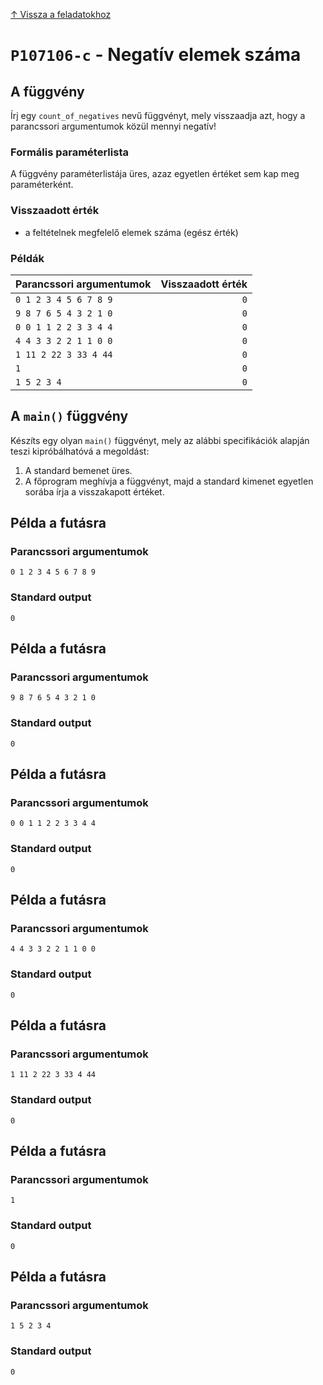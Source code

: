 
[↑ Vissza a feladatokhoz](./README.md)

# `P107106-c` - Negatív elemek száma

## A függvény

Írj egy `count_of_negatives` nevű függvényt, mely visszaadja azt, hogy a parancssori argumentumok közül mennyi negatív!

### Formális paraméterlista

A függvény paraméterlistája üres, azaz egyetlen értéket sem kap meg paraméterként.

### Visszaadott érték

* a feltételnek megfelelő elemek száma (egész érték)

### Példák

| Parancssori argumentumok | Visszaadott érték | 
| :-- | --: | 
| `0 1 2 3 4 5 6 7 8 9` | `0` | 
| `9 8 7 6 5 4 3 2 1 0` | `0` | 
| `0 0 1 1 2 2 3 3 4 4` | `0` | 
| `4 4 3 3 2 2 1 1 0 0` | `0` | 
| `1 11 2 22 3 33 4 44` | `0` | 
| `1` | `0` | 
| `1 5 2 3 4` | `0` | 

## A `main()` függvény

Készíts egy olyan `main()` függvényt, mely az alábbi specifikációk alapján teszi kipróbálhatóvá a megoldást:

1. A standard bemenet üres.
1. A főprogram meghívja a függvényt, majd a standard kimenet egyetlen sorába írja a visszakapott értéket.

## Példa a futásra

### Parancssori argumentumok

```
0 1 2 3 4 5 6 7 8 9
```

### Standard output

```
0
```

## Példa a futásra

### Parancssori argumentumok

```
9 8 7 6 5 4 3 2 1 0
```

### Standard output

```
0
```

## Példa a futásra

### Parancssori argumentumok

```
0 0 1 1 2 2 3 3 4 4
```

### Standard output

```
0
```

## Példa a futásra

### Parancssori argumentumok

```
4 4 3 3 2 2 1 1 0 0
```

### Standard output

```
0
```

## Példa a futásra

### Parancssori argumentumok

```
1 11 2 22 3 33 4 44
```

### Standard output

```
0
```

## Példa a futásra

### Parancssori argumentumok

```
1
```

### Standard output

```
0
```

## Példa a futásra

### Parancssori argumentumok

```
1 5 2 3 4
```

### Standard output

```
0
```